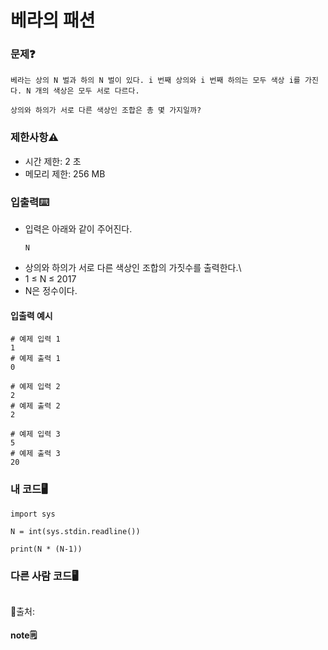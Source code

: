 # 베라의 패션

### 문제❓
```
베라는 상의 N 벌과 하의 N 벌이 있다. i 번째 상의와 i 번째 하의는 모두 색상 i를 가진다. N 개의 색상은 모두 서로 다르다.

상의와 하의가 서로 다른 색상인 조합은 총 몇 가지일까?
```

### 제한사항⚠️
* 시간 제한: 2 초
* 메모리 제한: 256 MB

### 입출력⌨️
* 입력은 아래와 같이 주어진다.
    ```
    N
    ```
* 상의와 하의가 서로 다른 색상인 조합의 가짓수를 출력한다.\
* 1 ≤ N ≤ 2017
* N은 정수이다.

#### 입출력 예시
```
# 예제 입력 1 
1
# 예제 출력 1 
0

# 예제 입력 2 
2
# 예제 출력 2 
2

# 예제 입력 3 
5
# 예제 출력 3 
20
```

### 내 코드🖥️
```
import sys

N = int(sys.stdin.readline())

print(N * (N-1))
```


### 다른 사람 코드🖥️
```

```
🔗출처: 

#### note🗒️
> 

